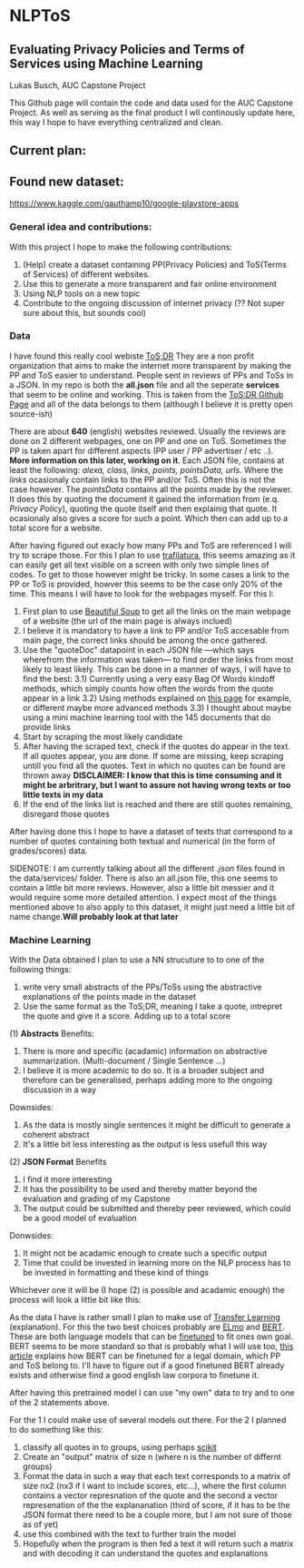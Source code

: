 # NLPToS
##  Evaluating Privacy Policies and Terms of Services using Machine Learning
Lukas Busch, AUC Capstone Project

This Github page will contain the code and data used for the AUC Capstone Project. 
As well as serving as the final product I wll continously update here, this way I hope to have everything centralized and clean.


## Current plan:

## Found new dataset:
https://www.kaggle.com/gauthamp10/google-playstore-apps

### General idea and contributions:
With this project I hope to make the following contributions:
  1) (Help) create a dataset containing PP(Privacy Policies) and ToS(Terms of Services) of different websites.
  2) Use this to generate a more transparent and fair online environment
  3) Using NLP tools on a new topic
  4) Contribute to the ongoing discussion of internet privacy (?? Not super sure about this, but sounds cool)

### Data
I have found this really cool webiste [ToS;DR](https://tosdr.org/)
They are a non profit organization that aims to make the internet more transparent by making the PP and ToS easier to understand.
People sent in reviews of PPs and ToSs in a JSON.
In my repo is both the **all.json** file and all the seperate **services** that seem to be online and working.
This is taken from the [ToS:DR Github Page](https://github.com/tosdr/tosdr.org) and all of the data belongs to them (although I believe it is pretty open source-ish)

There are about **640** (english) websites reviewed. Usually the reviews are done on 2 different webpages, one on PP and one on ToS. Sometimes the PP is taken apart for different aspects (PP user / PP advertiser / etc ..). **More information on this later, working on it**.
Each JSON file, contains at least the following: *alexa, class, links, points, pointsData, urls*. Where the *links* ocasionaly contain links to the PP and/or ToS. Often this is not the case however. The *pointsData* contains all the points made by the reviewer. It does this by quoting the document it gained the information from (e.q. *Privacy Policy*), quoting the quote itself and then explainig that quote. It ocasionaly also gives a score for such a point. Which then can add up to a total score for a website.


After having figured out exacly how many PPs and ToS are referenced I will try to scrape those. For this I plan to use [trafilatura](https://trafilatura.readthedocs.io/en/latest/installation.html#trafilatura-package), this seems amazing as it can easily get all text visible on a screen with only two simple lines of codes.
To get to those however might be tricky. In some cases a link to the PP or ToS is provided, howver this seems to be the case only 20% of the time. This means I will have to look for the webpages myself. For this I:
  1) First plan to use [Beautiful Soup](https://beautiful-soup-4.readthedocs.io/en/latest/) to get all the links on the main webpage of a website (the url of the main page is always inclued)
  2) I believe it is mandatory to have a link to PP and/or ToS accesable from main page, the correct links should be among the once gathered.
  3) Use the "quoteDoc" datapoint in each JSON file —which says wherefrom the information was taken— to find order the links from most likely to least likely. This can be done in a manner of ways, I will have to find the best:
    3.1) Currently using a very easy Bag Of Words kindoff methods, which simply counts how often the words from the quote appear in a link
    3.2) Using methods explained on [this page](https://dev.to/coderasha/compare-documents-similarity-using-python-nlp-4odp) for example, or different maybe more advanced methods
    3.3) I thought about maybe using a mini machine learning tool with the 145 documents that do provide links
  4) Start by scraping the most likely candidate
  5) After having the scraped text, check if the quotes do appear in the text. If all quotes appear, you are done. If some are missing, keep scraping untill you find all the quotes. Text in which no quotes can be found are thrown away
  **DISCLAIMER: I know that this is time consuming and it might be arbritrary, but I want to assure not having wrong texts or too little texts in my data**
  6) If the end of the links list is reached and there are still quotes remaining, disregard those quotes

After having done this I hope to have a dataset of texts that correspond to a number of quotes containing both textual and numerical (in the form of grades/scores) data.

SIDENOTE: I am currently talking about all the different *.json* files found in the data/services/ folder. There is also an all.json file, this one seems to contain a little bit more reviews. However, also a little bit messier and it would require some more detailed attention. I expect most of the things mentioned above to also apply to this dataset, it might just need a little bit of name change.**Will probably look at that later**

### Machine Learning
With the Data obtained I plan to use a NN strucuture to to one of the following things:
  1) write very small abstracts of the PPs/ToSs using the abstractive explanations of the points made in the dataset
  2) Use the same format as the ToS;DR, meaning I take a quote, intrepret the quote and give it a score. Adding up to a total score

  (1) **Abstracts**
Benefits:
  1) There is more and specific (acadamic) information on abstractive summarization. (Multi-document / Single Sentence ...)
  2) I believe it is more academic to do so. It is a broader subject and therefore can be generalised, perhaps adding more to the ongoing discussion in a way
  
Downsides:
  1) As the data is mostly single sentences it might be difficult to generate a coherent abstract
  2) It's a little bit less interesting as the output is less usefull this way
  
  
  (2) **JSON Format**
Benefits
  1) I find it more interesting
  2) It has the possibility to be used and thereby matter beyond the evaluation and grading of my Capstone
  3) The output could be submitted and thereby peer reviewed, which could be a good model of evaluation
 
 Donwsides:
  1) It might not be acadamic enough to create such a specific output
  2) Time that could be invested in learning more on the NLP process has to be invested in formatting and these kind of things
  

Whichever one it will be (I hope (2) is possible and acadamic enough) the process will look a little bit like this:

As the data I have is rather small I plan to make use of [Transfer Learning](https://www.topbots.com/transfer-learning-in-nlp/) (explanation).
For this the two best choices probably are [ELmo](https://allennlp.org/elmo) and [BERT](https://arxiv.org/pdf/1810.04805.pdf).
These are both language models that can be [finetuned](https://www.analyticsvidhya.com/blog/2020/07/transfer-learning-for-nlp-fine-tuning-bert-for-text-classification/) to fit ones own goal.
BERT seems to be more standard so that is probably what I will use too, [this article](https://towardsdatascience.com/lawbert-towards-a-legal-domain-specific-bert-716886522b49) explains how BERT can be finetuned for a legal domain, which PP and ToS belong to.
I'll have to figure out if a good finetuned BERT already exists and otherwise find a good english law corpora to finetune it.

After having this pretrained model I can use "my own" data to try and to one of the 2 statements above.

For the 1 I could make use of several models out there.
For the 2 I planned to do something like this:
  1) classify all quotes in to groups, using perhaps [scikit](http://scikit-learn.org/stable/modules/clustering.html)
  2) Create an "output" matrix of size n (where n is the number of differnt groups)
  3) Format the data in such a way that each text corresponds to a matrix of size nx2 (nx3 if I want to include scores, etc...), where the first column contains a vector represnation of the quote and the second a vector represenation of the the explananation (third of score, if it has to be the JSON format there need to be a couple more, but I am not sure of those as of yet)
  3) use this combined with the text to further train the model
  4) Hopefully when the program is then fed a text it will return such a matrix and with decoding it can understand the quotes and explanations
  
 

